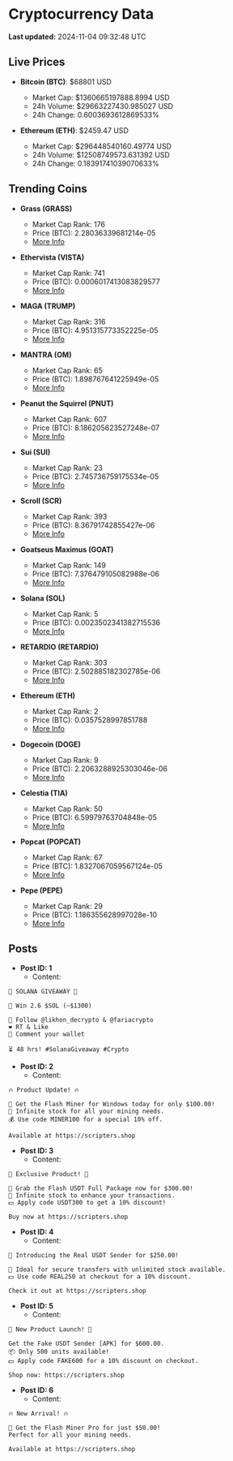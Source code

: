 # Cryptocurrency Data

**Last updated:** 2024-11-04 09:32:48 UTC

## Live Prices
- **Bitcoin (BTC)**: $68801 USD
  - Market Cap: $1360665197888.8994 USD
  - 24h Volume: $29663227430.985027 USD
  - 24h Change: 0.6003693612869533%

- **Ethereum (ETH)**: $2459.47 USD
  - Market Cap: $296448540160.49774 USD
  - 24h Volume: $12508749573.631392 USD
  - 24h Change: 0.18391741039070633%

## Trending Coins
- **Grass (GRASS)**
  - Market Cap Rank: 176
  - Price (BTC): 2.28036339681214e-05
  - [More Info](https://www.coingecko.com/en/coins/grass)

- **Ethervista (VISTA)**
  - Market Cap Rank: 741
  - Price (BTC): 0.0006017413083829577
  - [More Info](https://www.coingecko.com/en/coins/ethervista)

- **MAGA (TRUMP)**
  - Market Cap Rank: 316
  - Price (BTC): 4.951315773352225e-05
  - [More Info](https://www.coingecko.com/en/coins/maga)

- **MANTRA (OM)**
  - Market Cap Rank: 65
  - Price (BTC): 1.898767641225949e-05
  - [More Info](https://www.coingecko.com/en/coins/mantra)

- **Peanut the Squirrel (PNUT)**
  - Market Cap Rank: 607
  - Price (BTC): 8.186205623527248e-07
  - [More Info](https://www.coingecko.com/en/coins/peanut-the-squirrel)

- **Sui (SUI)**
  - Market Cap Rank: 23
  - Price (BTC): 2.745736759175534e-05
  - [More Info](https://www.coingecko.com/en/coins/sui)

- **Scroll (SCR)**
  - Market Cap Rank: 393
  - Price (BTC): 8.36791742855427e-06
  - [More Info](https://www.coingecko.com/en/coins/scroll)

- **Goatseus Maximus (GOAT)**
  - Market Cap Rank: 149
  - Price (BTC): 7.376479105082988e-06
  - [More Info](https://www.coingecko.com/en/coins/goatseus-maximus)

- **Solana (SOL)**
  - Market Cap Rank: 5
  - Price (BTC): 0.0023502341382715536
  - [More Info](https://www.coingecko.com/en/coins/solana)

- **RETARDIO (RETARDIO)**
  - Market Cap Rank: 303
  - Price (BTC): 2.502885182302785e-06
  - [More Info](https://www.coingecko.com/en/coins/retardio)

- **Ethereum (ETH)**
  - Market Cap Rank: 2
  - Price (BTC): 0.0357528997851788
  - [More Info](https://www.coingecko.com/en/coins/ethereum)

- **Dogecoin (DOGE)**
  - Market Cap Rank: 9
  - Price (BTC): 2.2063288925303046e-06
  - [More Info](https://www.coingecko.com/en/coins/dogecoin)

- **Celestia (TIA)**
  - Market Cap Rank: 50
  - Price (BTC): 6.59979763704848e-05
  - [More Info](https://www.coingecko.com/en/coins/celestia)

- **Popcat (POPCAT)**
  - Market Cap Rank: 67
  - Price (BTC): 1.8327067059567124e-05
  - [More Info](https://www.coingecko.com/en/coins/popcat)

- **Pepe (PEPE)**
  - Market Cap Rank: 29
  - Price (BTC): 1.186355628997028e-10
  - [More Info](https://www.coingecko.com/en/coins/pepe)

## Posts
- **Post ID: 1**
  - Content:
```
🚀 SOLANA GIVEAWAY 🚀

🎁 Win 2.6 $SOL (~$1300)

🤝 Follow @likhon_decrypto & @fariacrypto
❤️ RT & Like
💬 Comment your wallet

⏳ 48 hrs! #SolanaGiveaway #Crypto
```

- **Post ID: 2**
  - Content:
```
🔥 Product Update! 🔥

🚀 Get the Flash Miner for Windows today for only $100.00!
🔋 Infinite stock for all your mining needs.
💰 Use code MINER100 for a special 10% off.

Available at https://scripters.shop
```

- **Post ID: 3**
  - Content:
```
🎁 Exclusive Product! 🎁

💸 Grab the Flash USDT Full Package now for $300.00!
🎉 Infinite stock to enhance your transactions.
💵 Apply code USDT300 to get a 10% discount!

Buy now at https://scripters.shop
```

- **Post ID: 4**
  - Content:
```
💎 Introducing the Real USDT Sender for $250.00!

💼 Ideal for secure transfers with unlimited stock available.
💵 Use code REAL250 at checkout for a 10% discount.

Check it out at https://scripters.shop
```

- **Post ID: 5**
  - Content:
```
🚀 New Product Launch! 🚀

Get the Fake USDT Sender [APK] for $600.00.
📦 Only 500 units available!
💵 Apply code FAKE600 for a 10% discount on checkout.

Shop now: https://scripters.shop
```

- **Post ID: 6**
  - Content:
```
🔥 New Arrival! 🔥

💸 Get the Flash Miner Pro for just $50.00!
Perfect for all your mining needs.

Available at https://scripters.shop
```

